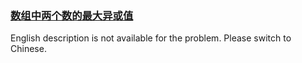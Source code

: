 ### [数组中两个数的最大异或值](https://leetcode.com/problems/ms70jA)

<p>English description is not available for the problem. Please switch to Chinese.</p>
